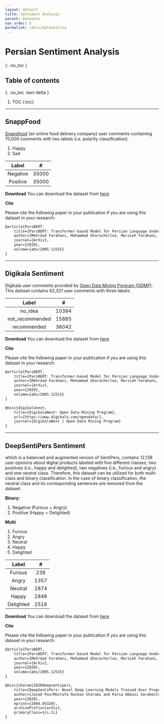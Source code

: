```yaml
---
layout: default
title: Sentiment Analysis
parent: Datasets
nav_order: 5
permalink: /docs/datasets/sa
---
```


# Persian Sentiment Analysis
{: .no_toc }

## Table of contents
{: .no_toc .text-delta }

1. TOC
{:toc}

---

## SnappFood

[Snappfood](https://snappfood.ir/) (an online food delivery company) user comments containing 70,000 comments with two labels (i.e. polarity classification): 

1. Happy
2. Sad


|   Label  |   #   |
|:--------:|:-----:|
| Negative | 35000 |
| Positive | 35000 |



**Download**
You can download the dataset from [here](https://bit.ly/2Xu2xq1)

**Cite**

Please cite the following paper in your publication if you are using this dataset in your research:



```markdown
@article{ParsBERT,
    title={ParsBERT: Transformer-based Model for Persian Language Understanding},
    author={Mehrdad Farahani, Mohammad Gharachorloo, Marzieh Farahani, Mohammad Manthouri},
    journal={ArXiv},
    year={2020},
    volume={abs/2005.12515}
}

```

---

## Digikala Sentiment

Digikala user comments provided by [Open Data Mining Program (ODMP)](https://www.digikala.com/opendata/). This dataset contains 62,321 user comments with three labels: 

|      Label      |    #   |
|:---------------:|:------:|
|     no_idea     |  10394 |
| not_recommended |  15885 |
|   recommended   |  36042 |


**Download**
You can download the dataset from [here](https://bit.ly/2ZzATut)

**Cite**

Please cite the following paper in your publication if you are using this dataset in your research:



```markdown
@article{ParsBERT,
    title={ParsBERT: Transformer-based Model for Persian Language Understanding},
    author={Mehrdad Farahani, Mohammad Gharachorloo, Marzieh Farahani, Mohammad Manthouri},
    journal={ArXiv},
    year={2020},
    volume={abs/2005.12515}
}

@misc{digikalanext, 
    title={DigikalaNext: Open Data Mining Program}, 
    url={https://www.digikala.com/opendata/}, 
    journal={DigikalaNext | Open Data Mining Program}
}
```

--- 

## DeepSentiPers Sentiment

which is a balanced and augmented version of SentiPers, contains 12,138 user opinions about digital products labeled with five different classes; two positives (i.e., happy and delighted), two negatives (i.e., furious and angry) and one neutral class. Therefore, this dataset can be utilized for both multi-class and binary classification. In the case of binary classification, the neutral class and its corresponding sentences are removed from the dataset.

**Binary:**
1. Negative (Furious + Angry)
3. Positive (Happy + Delighted)

**Multi**
1. Furious
2. Angry
3. Neutral
4. Happy
5. Delighted


|   Label   |   #  |
|:---------:|:----:|
|  Furious  |  236 |
|   Angry   | 1357 |
|  Neutral  | 2874 |
|   Happy   | 2848 |
| Delighted | 2516 |



**Download**
You can download the dataset from [here](https://bit.ly/3ejrbAn)

**Cite**

Please cite the following paper in your publication if you are using this dataset in your research:

```markdown
@article{ParsBERT,
    title={ParsBERT: Transformer-based Model for Persian Language Understanding},
    author={Mehrdad Farahani, Mohammad Gharachorloo, Marzieh Farahani, Mohammad Manthouri},
    journal={ArXiv},
    year={2020},
    volume={abs/2005.12515}
}

@misc{sharami2020deepsentipers,
    title={DeepSentiPers: Novel Deep Learning Models Trained Over Proposed Augmented Persian Sentiment Corpus},
    author={Javad PourMostafa Roshan Sharami and Parsa Abbasi Sarabestani and Seyed Abolghasem Mirroshandel},
    year={2020},
    eprint={2004.05328},
    archivePrefix={arXiv},
    primaryClass={cs.CL}
}
```